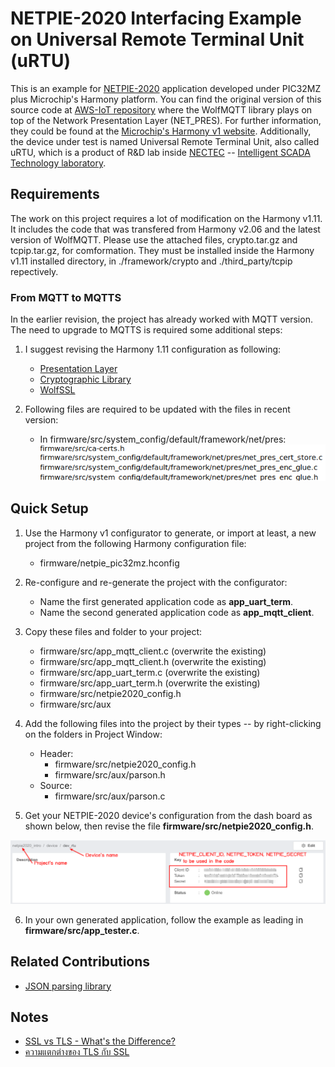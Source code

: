 
# NETPIE-2020 Interfacing Example on Universal Remote Terminal Unit (uRTU)

This is an example for [NETPIE-2020](https://netpie.io/) application 
    developed under PIC32MZ plus Microchip's Harmony  platform.
You can find the original version of this source code at 
    [AWS-IoT repository](https://github.com/MicrochipTech/aws-iot-firmware-pic32mz) 
    where the WolfMQTT library plays on top of the Network Presentation Layer (NET_PRES).
For further information, they could be found at the 
    [Microchip's Harmony v1 website](https://www.microchip.com/mplab/mplab-harmony/mplab-harmony-1.0).
Additionally, the device under test is named Universal Remote Terminal Unit, also called uRTU,
    which is a product of R&D lab inside [NECTEC](https://www.nectec.or.th) -- 
    [Intelligent SCADA Technology laboratory](https://www.nectec.or.th/research/research-unit/insrg-ist.html).


## Requirements

The work on this project requires a lot of modification on the Harmony v1.11.
It includes the code that was transfered from Harmony v2.06 and the latest version of WolfMQTT.
Please use the attached files,
    crypto.tar.gz and tcpip.tar.gz, for comformation.
They must be installed inside the Harmony v1.11 installed directory,
    in ./framework/crypto and ./third\_party/tcpip repectively.

### From MQTT to MQTTS

In the earlier revision, the project has already worked with MQTT version.
The need to upgrade to MQTTS is required some additional steps:

1) I suggest revising the Harmony 1.11 configuration as following:    
    - [Presentation Layer](fig/MQTTS_2022-04-13_15-12-54.png)
    - [Cryptographic Library](fig/MQTTS_2022-04-13_15-13-47.png)
    - [WolfSSL](fig/MQTTS_2022-04-13_15-14-12.png)

2) Following files are required to be updated with the files in recent version:
    - In firmware/src/system_config/default/framework/net/pres: ![](fig/MQTTS_2022-04-13_15-29-15.png)


## Quick Setup

1) Use the Harmony v1 configurator to generate, or import at least,
    a new project from the following Harmony configuration file:
    - firmware/netpie\_pic32mz.hconfig

2) Re-configure and re-generate the project with the configurator:
    - Name the first generated application code as __app_uart_term__.
    - Name the second generated application code as __app_mqtt_client__.

3) Copy these files and folder to your project:
    - firmware/src/app_mqtt_client.c (overwrite the existing)
    - firmware/src/app_mqtt_client.h (overwrite the existing)
    - firmware/src/app_uart_term.c   (overwrite the existing)
    - firmware/src/app_uart_term.h   (overwrite the existing)
    - firmware/src/netpie2020_config.h 
    - firmware/src/aux     

4) Add the following files into the project by their types 
    -- by right-clicking on the folders in Project Window:
    - Header:
        - firmware/src/netpie2020_config.h
        - firmware/src/aux/parson.h
    - Source:
        - firmware/src/aux/parson.c

5) Get your NETPIE-2020 device's configuration from the dash board as shown below, 
    then revise the file __firmware/src/netpie2020_config.h__.

![NETPIE-2020 Dashboard](fig/NETPIE2020_id-token-secret.png)

6) In your own generated application, follow the example 
    as leading in __firmware/src/app_tester.c__.


## Related Contributions

* [JSON parsing library](http://kgabis.github.com/parson/)


## Notes

* [SSL vs TLS - What's the Difference?](https://www.globalsign.com/en/blog/ssl-vs-tls-difference)
* [ความแตกต่างของ TLS กับ SSL](https://netway.co.th/kb/ssl-certificate/%E0%B8%82%E0%B9%89%E0%B8%AD%E0%B8%A1%E0%B8%B9%E0%B8%A5%E0%B8%97%E0%B8%B1%E0%B9%88%E0%B8%A7%E0%B9%84%E0%B8%9B/%E0%B8%84%E0%B8%A7%E0%B8%B2%E0%B8%A1%E0%B9%81%E0%B8%95%E0%B8%81%E0%B8%95%E0%B9%88%E0%B8%B2%E0%B8%87%E0%B8%82%E0%B8%AD%E0%B8%87-tls-%E0%B8%81%E0%B8%B1%E0%B8%9A-ssl)

